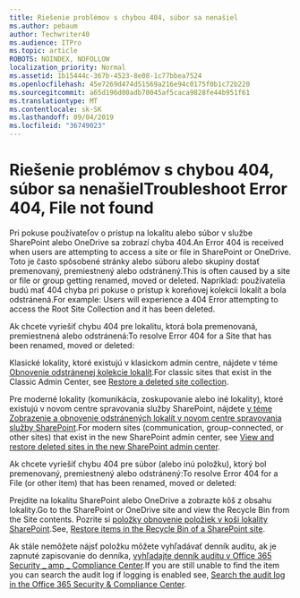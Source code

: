 ```yaml
---
title: Riešenie problémov s chybou 404, súbor sa nenašiel
ms.author: pebaum
author: Techwriter40
ms.audience: ITPro
ms.topic: article
ROBOTS: NOINDEX, NOFOLLOW
localization_priority: Normal
ms.assetid: 1b15444c-367b-4523-8e08-1c77bbea7524
ms.openlocfilehash: 45e7269d474d51569a216e94c0175f0b1c72b220
ms.sourcegitcommit: a65d196d00adb70045af5caca9828fe44b951f61
ms.translationtype: MT
ms.contentlocale: sk-SK
ms.lasthandoff: 09/04/2019
ms.locfileid: "36749023"
---
```

# <a name="troubleshoot-error-404-file-not-found"></a><span data-ttu-id="695b5-102">Riešenie problémov s chybou 404, súbor sa nenašiel</span><span class="sxs-lookup"><span data-stu-id="695b5-102">Troubleshoot Error 404, File not found</span></span>

<span data-ttu-id="695b5-103">Pri pokuse používateľov o prístup na lokalitu alebo súbor v službe SharePoint alebo OneDrive sa zobrazí chyba 404.</span><span class="sxs-lookup"><span data-stu-id="695b5-103">An Error 404 is received when users are attempting to access a site or file in SharePoint or OneDrive.</span></span> <span data-ttu-id="695b5-104">Toto je často spôsobené stránky alebo súboru alebo skupiny dostať premenovaný, premiestnený alebo odstránený.</span><span class="sxs-lookup"><span data-stu-id="695b5-104">This is often caused by a site or file or group getting renamed, moved or deleted.</span></span> <span data-ttu-id="695b5-105">Napríklad: používatelia budú mať 404 chyba pri pokuse o prístup k koreňovej kolekcii lokalít a bola odstránená.</span><span class="sxs-lookup"><span data-stu-id="695b5-105">For example: Users will experience a 404 Error attempting to access the Root Site Collection and it has been deleted.</span></span>

<span data-ttu-id="695b5-106">Ak chcete vyriešiť chybu 404 pre lokalitu, ktorá bola premenovaná, premiestnená alebo odstránená:</span><span class="sxs-lookup"><span data-stu-id="695b5-106">To resolve Error 404 for a Site that has been renamed, moved or deleted:</span></span>

<span data-ttu-id="695b5-107">Klasické lokality, ktoré existujú v klasickom admin centre, nájdete v téme [Obnovenie odstránenej kolekcie lokalít](https://docs.microsoft.com/sharepoint/restore-deleted-site-collection).</span><span class="sxs-lookup"><span data-stu-id="695b5-107">For classic sites that exist in the Classic Admin Center, see [Restore a deleted site collection](https://docs.microsoft.com/sharepoint/restore-deleted-site-collection).</span></span>


<span data-ttu-id="695b5-108">Pre moderné lokality (komunikácia, zoskupovanie alebo iné lokality), ktoré existujú v novom centre spravovania služby SharePoint, nájdete [v téme Zobrazenie a obnovenie odstránených lokalít v novom centre spravovania služby SharePoint](https://docs.microsoft.com/sharepoint/restore-deleted-site-collection).</span><span class="sxs-lookup"><span data-stu-id="695b5-108">For modern sites (communication, group-connected, or other sites) that exist in the new SharePoint admin center, see [View and restore deleted sites in the new SharePoint admin center](https://docs.microsoft.com/sharepoint/restore-deleted-site-collection).</span></span>

<span data-ttu-id="695b5-109">Ak chcete vyriešiť chybu 404 pre súbor (alebo inú položku), ktorý bol premenovaný, premiestnený alebo odstránený:</span><span class="sxs-lookup"><span data-stu-id="695b5-109">To resolve Error 404 for a File (or other item) that has been renamed, moved or deleted:</span></span>

<span data-ttu-id="695b5-110">Prejdite na lokalitu SharePoint alebo OneDrive a zobrazte kôš z obsahu lokality.</span><span class="sxs-lookup"><span data-stu-id="695b5-110">Go to the SharePoint or OneDrive site and view the Recycle Bin from the Site contents.</span></span> <span data-ttu-id="695b5-111">Pozrite si [položky obnovenie položiek v koši lokality SharePoint](https://support.office.com/article/Restore-items-in-the-Recycle-Bin-of-a-SharePoint-site-6df466b6-55f2-4898-8d6e-c0dff851a0be#ID0EAADAAA=Online).</span><span class="sxs-lookup"><span data-stu-id="695b5-111">See, [Restore items in the Recycle Bin of a SharePoint site](https://support.office.com/article/Restore-items-in-the-Recycle-Bin-of-a-SharePoint-site-6df466b6-55f2-4898-8d6e-c0dff851a0be#ID0EAADAAA=Online).</span></span>

<span data-ttu-id="695b5-112">Ak stále nemôžete nájsť položku môžete vyhľadávať denník auditu, ak je zapnuté zapisovanie do denníka, [vyhľadajte denník auditu v Office 365 Security _ amp _ Compliance Center](https://docs.microsoft.com/office365/securitycompliance/search-the-audit-log-in-security-and-compliance?redirectSourcePath=%252fclient%252fsearch-the-audit-log-in-the-office-365-security-compliance-center-0d4d0f35-390b-4518-800e-0c7ec95e946c).</span><span class="sxs-lookup"><span data-stu-id="695b5-112">If you are still unable to find the item you can search the audit log if logging is enabled see, [Search the audit log in the Office 365 Security & Compliance Center](https://docs.microsoft.com/office365/securitycompliance/search-the-audit-log-in-security-and-compliance?redirectSourcePath=%252fclient%252fsearch-the-audit-log-in-the-office-365-security-compliance-center-0d4d0f35-390b-4518-800e-0c7ec95e946c).</span></span>
